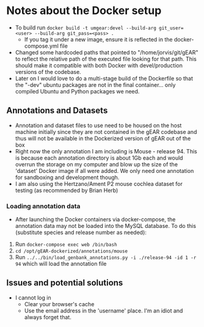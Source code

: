 # Notes about the Docker setup

* To build run `docker build -t umgear:devel --build-arg git_user=<user> --build-arg git_pass=<pass> .`
  * If you tag it under a new image, ensure it is reflected in the docker-compose.yml file
* Changed some hardcoded paths that pointed to "/home/jorvis/git/gEAR" to reflect the relative path of the executed file looking for that path.  This should make it compatible with both Docker with devel/production versions of the codebase.
* Later on I would love to do a multi-stage build of the Dockerfile so that the "-dev" ubuntu packages are not in the final container... only compiled Ubuntu and Python packages we need.

## Annotations and Datasets

* Annotation and dataset files to use need to be housed on the host machine initially since they are not contained in the gEAR codebase and thus will not be available in the Dockerized version of gEAR out of the box
* Right now the only annotation I am including is Mouse - release 94.  This is because each annotation directory is about 1Gb each and would overrun the storage on my computer and blow up the size of the 'dataset' Docker image if all were added.  We only need one annotation for sandboxing and development though.
* I am also using the Hertzano/Ament P2 mouse cochlea dataset for testing (as recommended by Brian Herb)

### Loading annotation data

* After launching the Docker containers via docker-compose, the annotation data may not be loaded into the MySQL database.  To do this (substitute species and release number as needed):

1. Run `docker-compose exec web /bin/bash`
2. `cd /opt/gEAR-dockerized/annotations/mouse`
3. Run `../../bin/load_genbank_annotations.py -i ./release-94 -id 1 -r 94` which will load the annotation file

## Issues and potential solutions

* I cannot log in
  * Clear your browser's cache
  * Use the email address in the 'username' place.  I'm an idiot and always forget that.